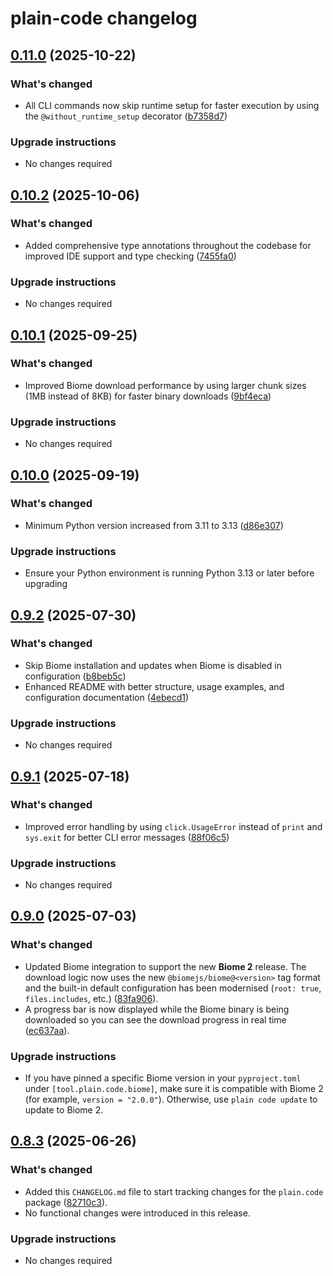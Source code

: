 # plain-code changelog

## [0.11.0](https://github.com/dropseed/plain/releases/plain-code@0.11.0) (2025-10-22)

### What's changed

- All CLI commands now skip runtime setup for faster execution by using the `@without_runtime_setup` decorator ([b7358d7](https://github.com/dropseed/plain/commit/b7358d7))

### Upgrade instructions

- No changes required

## [0.10.2](https://github.com/dropseed/plain/releases/plain-code@0.10.2) (2025-10-06)

### What's changed

- Added comprehensive type annotations throughout the codebase for improved IDE support and type checking ([7455fa0](https://github.com/dropseed/plain/commit/7455fa0))

### Upgrade instructions

- No changes required

## [0.10.1](https://github.com/dropseed/plain/releases/plain-code@0.10.1) (2025-09-25)

### What's changed

- Improved Biome download performance by using larger chunk sizes (1MB instead of 8KB) for faster binary downloads ([9bf4eca](https://github.com/dropseed/plain/commit/9bf4eca))

### Upgrade instructions

- No changes required

## [0.10.0](https://github.com/dropseed/plain/releases/plain-code@0.10.0) (2025-09-19)

### What's changed

- Minimum Python version increased from 3.11 to 3.13 ([d86e307](https://github.com/dropseed/plain/commit/d86e307))

### Upgrade instructions

- Ensure your Python environment is running Python 3.13 or later before upgrading

## [0.9.2](https://github.com/dropseed/plain/releases/plain-code@0.9.2) (2025-07-30)

### What's changed

- Skip Biome installation and updates when Biome is disabled in configuration ([b8beb5c](https://github.com/dropseed/plain/commit/b8beb5c))
- Enhanced README with better structure, usage examples, and configuration documentation ([4ebecd1](https://github.com/dropseed/plain/commit/4ebecd1))

### Upgrade instructions

- No changes required

## [0.9.1](https://github.com/dropseed/plain/releases/plain-code@0.9.1) (2025-07-18)

### What's changed

- Improved error handling by using `click.UsageError` instead of `print` and `sys.exit` for better CLI error messages ([88f06c5](https://github.com/dropseed/plain/commit/88f06c5))

### Upgrade instructions

- No changes required

## [0.9.0](https://github.com/dropseed/plain/releases/plain-code@0.9.0) (2025-07-03)

### What's changed

- Updated Biome integration to support the new **Biome 2** release. The download logic now uses the new `@biomejs/biome@<version>` tag format and the built-in default configuration has been modernised (`root: true`, `files.includes`, etc.) ([83fa906](https://github.com/dropseed/plain/commit/83fa906)).
- A progress bar is now displayed while the Biome binary is being downloaded so you can see the download progress in real time ([ec637aa](https://github.com/dropseed/plain/commit/ec637aa)).

### Upgrade instructions

- If you have pinned a specific Biome version in your `pyproject.toml` under `[tool.plain.code.biome]`, make sure it is compatible with Biome 2 (for example, `version = "2.0.0"`). Otherwise, use `plain code update` to update to Biome 2.

## [0.8.3](https://github.com/dropseed/plain/releases/plain-code@0.8.3) (2025-06-26)

### What's changed

- Added this `CHANGELOG.md` file to start tracking changes for the `plain.code` package ([82710c3](https://github.com/dropseed/plain/commit/82710c3)).
- No functional changes were introduced in this release.

### Upgrade instructions

- No changes required
